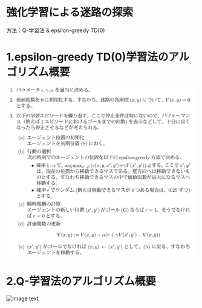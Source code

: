 # 強化学習による迷路の探索
方法：Q-学習法 & epsilon-greedy TD(0)
# 1.epsilon-greedy TD(0)学習法のアルゴリズム概要
![image text](https://github.com/KKK12321/Reinforcement-Learning/blob/main/TD%E5%AD%A6%E7%BF%92%E6%B3%95%E3%82%A2%E3%83%AB%E3%82%B3%E3%82%99%E3%83%AA%E3%82%B9%E3%82%99%E3%83%A0.png)
# 2.Q-学習法のアルゴリズム概要
![image text]()
